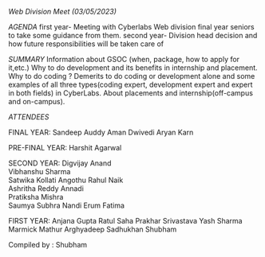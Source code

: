 *Web Division Meet (03/05/2023)*

*AGENDA*
first year- Meeting with Cyberlabs Web division final year seniors to take some guidance from them. 
second year- Division head decision and how future responsibilities will be taken care of

*SUMMARY*
Information about GSOC (when, package, how to apply for it,etc.)
Why to do development and its benefits in internship and placement.
Why to do coding ?
Demerits to do coding or development alone and some examples of all three types(coding expert, development expert and expert in both fields) in CyberLabs.
About placements and internship(off-campus and on-campus).

*ATTENDEES*

FINAL YEAR:
Sandeep Auddy
Aman Dwivedi
Aryan Karn

PRE-FINAL YEAR:
Harshit Agarwal

SECOND YEAR:
Digvijay Anand	
Vibhanshu Sharma	
Satwika Kollati	
Angothu Rahul Naik	
Ashritha Reddy Annadi	
Pratiksha Mishra	
Saumya Subhra Nandi	
Erum Fatima

FIRST YEAR:
Anjana Gupta
Ratul Saha
Prakhar Srivastava
Yash Sharma
Marmick Mathur
Arghyadeep Sadhukhan
Shubham


Compiled by : Shubham